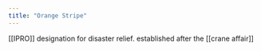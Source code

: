 ```yaml
---
title: "Orange Stripe"
---
```


[[IPRO]] designation for disaster relief. established after the [[crane affair]]
